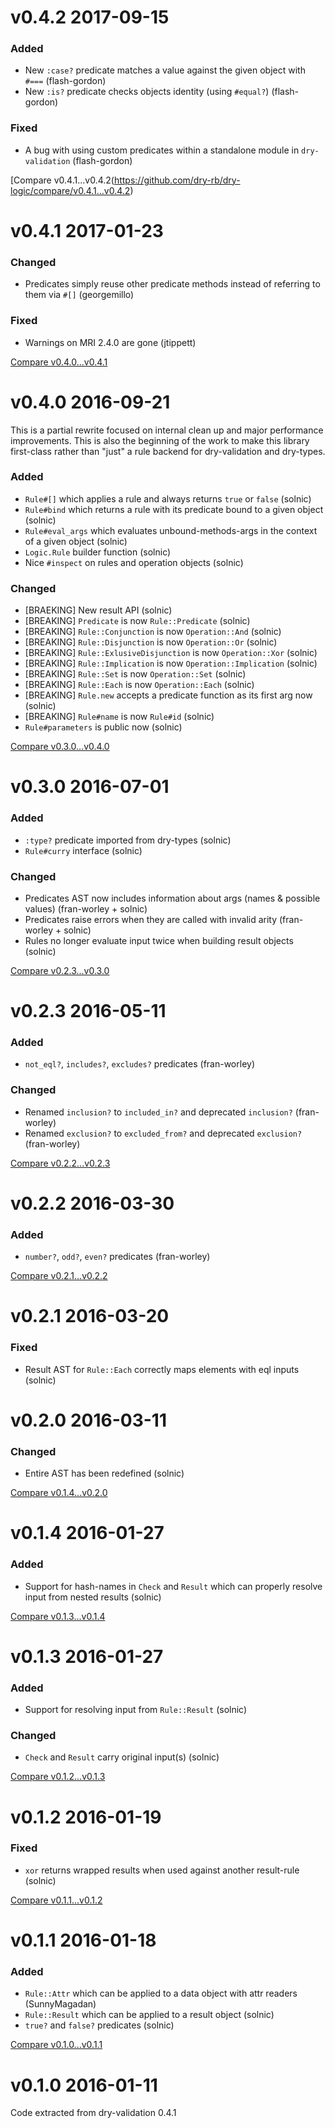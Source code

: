 # v0.4.2 2017-09-15

### Added

* New `:case?` predicate matches a value against the given object with `#===` (flash-gordon)
* New `:is?` predicate checks objects identity (using `#equal?`) (flash-gordon)

### Fixed

* A bug with using custom predicates within a standalone module in `dry-validation` (flash-gordon)

[Compare v0.4.1...v0.4.2(https://github.com/dry-rb/dry-logic/compare/v0.4.1...v0.4.2)

# v0.4.1 2017-01-23

### Changed

* Predicates simply reuse other predicate methods instead of referring to them via `#[]` (georgemillo)

### Fixed

* Warnings on MRI 2.4.0 are gone (jtippett)

[Compare v0.4.0...v0.4.1](https://github.com/dry-rb/dry-logic/compare/v0.4.0...v0.4.1)

# v0.4.0 2016-09-21

This is a partial rewrite focused on internal clean up and major performance improvements. This is also the beginning of the work to make this library first-class rather than "just" a rule backend for dry-validation and dry-types.

### Added

* `Rule#[]` which applies a rule and always returns `true` or `false` (solnic)
* `Rule#bind` which returns a rule with its predicate bound to a given object (solnic)
* `Rule#eval_args` which evaluates unbound-methods-args in the context of a given object (solnic)
* `Logic.Rule` builder function (solnic)
* Nice `#inspect` on rules and operation objects (solnic)

### Changed

* [BRAEKING] New result API (solnic)
* [BREAKING] `Predicate` is now `Rule::Predicate` (solnic)
* [BREAKING] `Rule::Conjunction` is now `Operation::And` (solnic)
* [BREAKING] `Rule::Disjunction` is now `Operation::Or` (solnic)
* [BREAKING] `Rule::ExlusiveDisjunction` is now `Operation::Xor` (solnic)
* [BREAKING] `Rule::Implication` is now `Operation::Implication` (solnic)
* [BREAKING] `Rule::Set` is now `Operation::Set` (solnic)
* [BREAKING] `Rule::Each` is now `Operation::Each` (solnic)
* [BREAKING] `Rule.new` accepts a predicate function as its first arg now (solnic)
* [BREAKING] `Rule#name` is now `Rule#id` (solnic)
* `Rule#parameters` is public now (solnic)

[Compare v0.3.0...v0.4.0](https://github.com/dry-rb/dry-logic/compare/v0.3.0...v0.4.0)

# v0.3.0 2016-07-01

### Added

* `:type?` predicate imported from dry-types (solnic)
* `Rule#curry` interface (solnic)

### Changed

* Predicates AST now includes information about args (names & possible values) (fran-worley + solnic)
* Predicates raise errors when they are called with invalid arity (fran-worley + solnic)
* Rules no longer evaluate input twice when building result objects (solnic)

[Compare v0.2.3...v0.3.0](https://github.com/dry-rb/dry-logic/compare/v0.2.3...v0.3.0)

# v0.2.3 2016-05-11

### Added

* `not_eql?`, `includes?`, `excludes?` predicates (fran-worley)

### Changed

* Renamed `inclusion?` to `included_in?` and deprecated `inclusion?` (fran-worley)
* Renamed `exclusion?` to `excluded_from?` and deprecated `exclusion?` (fran-worley)

[Compare v0.2.2...v0.2.3](https://github.com/dry-rb/dry-logic/compare/v0.2.2...v0.2.3)

# v0.2.2 2016-03-30

### Added

* `number?`, `odd?`, `even?` predicates (fran-worley)

[Compare v0.2.1...v0.2.2](https://github.com/dry-rb/dry-logic/compare/v0.2.1...v0.2.2)

# v0.2.1 2016-03-20

### Fixed

* Result AST for `Rule::Each` correctly maps elements with eql inputs (solnic)

# v0.2.0 2016-03-11

### Changed

* Entire AST has been redefined (solnic)

[Compare v0.1.4...v0.2.0](https://github.com/dry-rb/dry-logic/compare/v0.1.4...v0.2.0)

# v0.1.4 2016-01-27

### Added

* Support for hash-names in `Check` and `Result` which can properly resolve input
  from nested results (solnic)

[Compare v0.1.3...v0.1.4](https://github.com/dry-rb/dry-logic/compare/v0.1.3...v0.1.4)

# v0.1.3 2016-01-27

### Added

* Support for resolving input from `Rule::Result` (solnic)

### Changed

* `Check` and `Result` carry original input(s) (solnic)

[Compare v0.1.2...v0.1.3](https://github.com/dry-rb/dry-logic/compare/v0.1.2...v0.1.3)

# v0.1.2 2016-01-19

### Fixed

* `xor` returns wrapped results when used against another result-rule (solnic)

[Compare v0.1.1...v0.1.2](https://github.com/dry-rb/dry-logic/compare/v0.1.1...v0.1.2)

# v0.1.1 2016-01-18

### Added

* `Rule::Attr` which can be applied to a data object with attr readers (SunnyMagadan)
* `Rule::Result` which can be applied to a result object (solnic)
* `true?` and `false?` predicates (solnic)

[Compare v0.1.0...v0.1.1](https://github.com/dry-rb/dry-logic/compare/v0.1.0...v0.1.1)

# v0.1.0 2016-01-11

Code extracted from dry-validation 0.4.1
